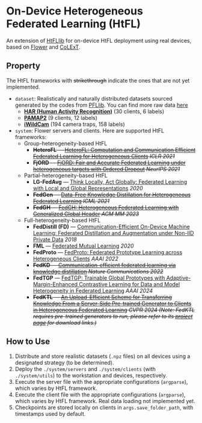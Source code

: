 # On-Device Heterogeneous Federated Learning (HtFL)

An extension of [HtFLlib](https://github.com/TsingZ0/HtFLlib) for on-device HtFL deployment using real devices, based on [Flower](https://flower.ai/) and [CoLExT](https://sands.kaust.edu.sa/project/colext/).


## Property

The HtFL frameworks with ~~strikethrough~~ indicate the ones that are not yet implemented.

- `dataset`: Realistically and naturally distributed datasets sourced generated by the codes from [PFLlib](https://github.com/TsingZ0/PFLlib). You can find more raw data [here](https://docs.google.com/spreadsheets/d/1j0b6mvRXpIuJPglup06IWs7Bc8X01bb4Bj5P0w5MpJM/edit?gid=0#gid=0)
  - **[HAR (Human Activity Recognition)](https://archive.ics.uci.edu/ml/datasets/human+activity+recognition+using+smartphones)** (30 clients, 6 labels)
  - **[PAMAP2](http://archive.ics.uci.edu/ml/datasets/pamap2+physical+activity+monitoring)** (9 clients, 12 labels)
  - **[iWildCam](https://wilds.stanford.edu/)** (194 camera traps, 158 labels)
- `system`: Flower servers and clients. Here are supported HtFL frameworks:
  - Group-heterogeneity-based HtFL
    - ~~**HeteroFL** — [HeteroFL: Computation and Communication Efficient Federated Learning for Heterogeneous Clients](https://openreview.net/forum?id=TNkPBBYFkXg) *ICLR 2021*~~
    - ~~**FjORD** — [FjORD: Fair and Accurate Federated Learning under heterogeneous targets with Ordered Dropout](https://proceedings.neurips.cc/paper/2021/hash/6aed000af86a084f9cb0264161e29dd3-Abstract.html) *NeurIPS 2021*~~
  - Partial-heterogeneity-based HtFL
    - **LG-FedAvg** — [Think Locally, Act Globally: Federated Learning with Local and Global Representations](https://arxiv.org/abs/2001.01523) *2020*
    - ~~**FedGen** — [Data-Free Knowledge Distillation for Heterogeneous Federated Learning](http://proceedings.mlr.press/v139/zhu21b.html) *ICML 2021*~~
    - ~~**FedGH** — [FedGH: Heterogeneous Federated Learning with Generalized Global Header](https://dl.acm.org/doi/10.1145/3581783.3611781) *ACM MM 2023*~~
  - Full-heterogeneity-based HtFL
    - **FedDistill (FD)** — [Communication-Efficient On-Device Machine Learning: Federated Distillation and Augmentation under Non-IID Private Data](https://arxiv.org/pdf/1811.11479.pdf) *2018*
    - **FML** — [Federated Mutual Learning](https://arxiv.org/abs/2006.16765) *2020*
    - **FedProto** — [FedProto: Federated Prototype Learning across Heterogeneous Clients](https://ojs.aaai.org/index.php/AAAI/article/view/20819) *AAAI 2022* 
    - ~~**FedKD** — [Communication-efficient federated learning via knowledge distillation](https://www.nature.com/articles/s41467-022-29763-x) *Nature Communications 2022*~~
    - **FedTGP** — [FedTGP: Trainable Global Prototypes with Adaptive-Margin-Enhanced Contrastive Learning for Data and Model Heterogeneity in Federated Learning](https://arxiv.org/abs/2401.03230) *AAAI 2024*
    - ~~**FedKTL** — [An Upload-Efficient Scheme for Transferring Knowledge From a Server-Side Pre-trained Generator to Clients in Heterogeneous Federated Learning](https://arxiv.org/abs/2403.15760) *CVPR 2024* *(Note: FedKTL requires pre-trained generators to run, please refer to its [project page](https://github.com/TsingZ0/FedKTL) for download links.)*~~

## How to Use

1. Distribute and store realistic datasets (`.npz` files) on all devices using a designated strategy (to be determined).
2. Deploy the `./system/servers` and `./system/clients` (with `./system/utils`) to the workstation and devices, respectively.
3. Execute the server file with the appropriate configurations (`argparse`), which varies by HtFL framework.
4. Execute the client file with the appropriate configurations (`argparse`), which varies by HtFL framework. Real data loading not implemented yet. 
5. Checkpoints are stored locally on clients in `args.save_folder_path`, with timestamps used by default.